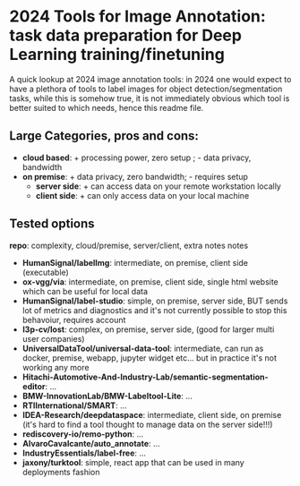 # 2024 Tools for Image Annotation: task data preparation for Deep Learning training/finetuning
A quick lookup at 2024 image annotation tools: in 2024 one would expect to have a plethora of tools to label images for object detection/segmentation tasks, while this is somehow true, it is not immediately obvious which tool is better suited to which needs, hence this readme file.

## Large Categories, pros and cons:
 * **cloud based**: + processing power, zero setup ; - data privacy, bandwidth
 * **on premise**: + data privacy, zero bandwidth; - requires setup
   * **server side**: + can access data on your remote workstation locally
   * **client side**: + can only access data on your local machine
  
## Tested options

**repo**: complexity, cloud/premise, server/client, extra notes notes

*  **HumanSignal/labelImg**: intermediate, on premise, client side (executable)
*  **ox-vgg/via**: intermediate, on premise, client side, single html website which can be useful for local data
*  **HumanSignal/label-studio**: simple, on premise, server side, BUT sends lot of metrics and diagnostics and it's not currently possible to stop this behavoiur, requires account
* **l3p-cv/lost**: complex, on premise, server side, (good for larger multi user companies)
* **UniversalDataTool/universal-data-tool**: intermediate, can run as docker, premise, webapp, jupyter widget etc... but in practice it's not working any more
* **Hitachi-Automotive-And-Industry-Lab/semantic-segmentation-editor**: ...
* **BMW-InnovationLab/BMW-Labeltool-Lite**: ...
* **RTIInternational/SMART**: ...
* **IDEA-Research/deepdataspace**: intermediate, client side, on premise (it's hard to find a tool thought to manage data on the server side!!!)
* **rediscovery-io/remo-python**: ...
* **AlvaroCavalcante/auto_annotate**: ...
* **IndustryEssentials/label-free**: ...
* **jaxony/turktool**: simple, react app that can be used in many deployments fashion 
